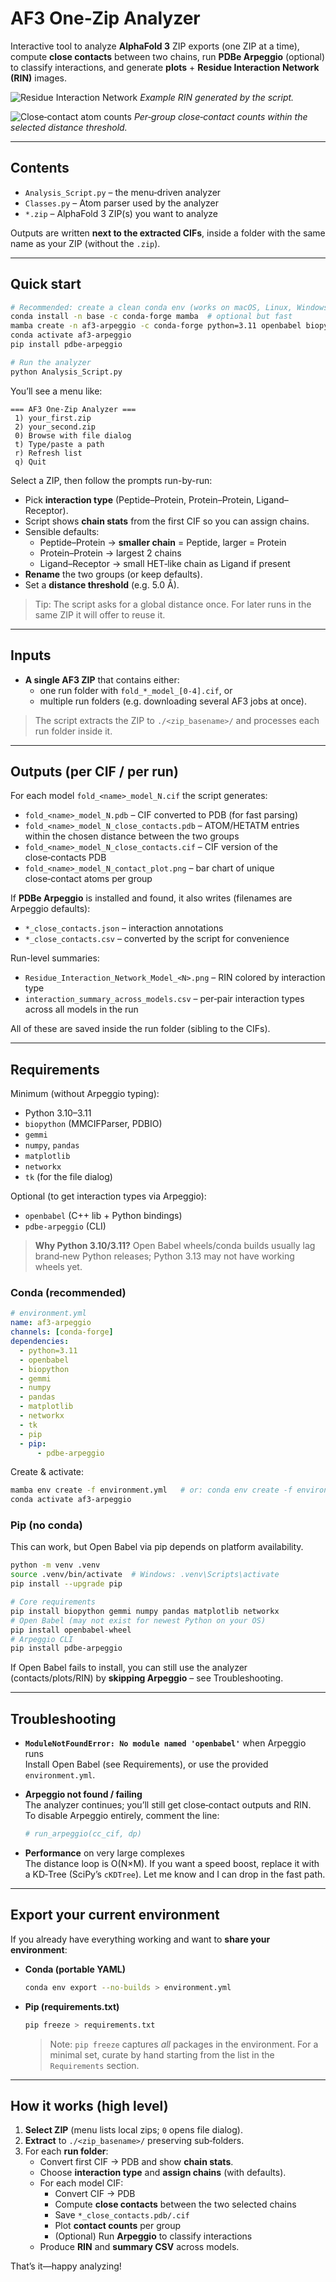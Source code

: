 
# AF3 One‑Zip Analyzer

Interactive tool to analyze **AlphaFold 3** ZIP exports (one ZIP at a time), compute **close contacts** between two chains, run **PDBe Arpeggio** (optional) to classify interactions, and generate **plots** + **Residue Interaction Network (RIN)** images.

![Residue Interaction Network](sandbox:/mnt/data/631c18cd-8d5f-47c4-bd08-7884a766f706.png)
*Example RIN generated by the script.*

![Close‑contact atom counts](sandbox:/mnt/data/27a5432b-26f7-4370-a95a-5d6054cd4c59.png)
*Per‑group close‑contact counts within the selected distance threshold.*

---

## Contents

- `Analysis_Script.py` – the menu‑driven analyzer
- `Classes.py` – Atom parser used by the analyzer
- `*.zip` – AlphaFold 3 ZIP(s) you want to analyze

Outputs are written **next to the extracted CIFs**, inside a folder with the same name as your ZIP (without the `.zip`).

---

## Quick start

```bash
# Recommended: create a clean conda env (works on macOS, Linux, Windows)
conda install -n base -c conda-forge mamba  # optional but fast
mamba create -n af3-arpeggio -c conda-forge python=3.11 openbabel biopython gemmi numpy pandas matplotlib networkx tk pip
conda activate af3-arpeggio
pip install pdbe-arpeggio

# Run the analyzer
python Analysis_Script.py
```

You’ll see a menu like:
```
=== AF3 One-Zip Analyzer ===
 1) your_first.zip
 2) your_second.zip
 0) Browse with file dialog
 t) Type/paste a path
 r) Refresh list
 q) Quit
```

Select a ZIP, then follow the prompts run-by-run:
- Pick **interaction type** (Peptide–Protein, Protein–Protein, Ligand–Receptor).
- Script shows **chain stats** from the first CIF so you can assign chains.
- Sensible defaults:
  - Peptide–Protein → **smaller chain** = Peptide, larger = Protein
  - Protein–Protein → largest 2 chains
  - Ligand–Receptor → small HET‑like chain as Ligand if present
- **Rename** the two groups (or keep defaults).
- Set a **distance threshold** (e.g. 5.0 Å).

> Tip: The script asks for a global distance once. For later runs in the same ZIP it will offer to reuse it.

---

## Inputs

- **A single AF3 ZIP** that contains either:
  - one run folder with `fold_*_model_[0-4].cif`, or
  - multiple run folders (e.g. downloading several AF3 jobs at once).

> The script extracts the ZIP to `./<zip_basename>/` and processes each run folder inside it.

---

## Outputs (per CIF / per run)

For each model `fold_<name>_model_N.cif` the script generates:

- `fold_<name>_model_N.pdb` – CIF converted to PDB (for fast parsing)
- `fold_<name>_model_N_close_contacts.pdb` – ATOM/HETATM entries within the chosen distance between the two groups
- `fold_<name>_model_N_close_contacts.cif` – CIF version of the close‑contacts PDB
- `fold_<name>_model_N_contact_plot.png` – bar chart of unique close‑contact atoms per group

If **PDBe Arpeggio** is installed and found, it also writes (filenames are Arpeggio defaults):

- `*_close_contacts.json` – interaction annotations
- `*_close_contacts.csv` – converted by the script for convenience

Run-level summaries:

- `Residue_Interaction_Network_Model_<N>.png` – RIN colored by interaction type
- `interaction_summary_across_models.csv` – per‑pair interaction types across all models in the run

All of these are saved inside the run folder (sibling to the CIFs).

---

## Requirements

Minimum (without Arpeggio typing):

- Python 3.10–3.11
- `biopython` (MMCIFParser, PDBIO)
- `gemmi`
- `numpy`, `pandas`
- `matplotlib`
- `networkx`
- `tk` (for the file dialog)

Optional (to get interaction types via Arpeggio):

- `openbabel` (C++ lib + Python bindings)
- `pdbe-arpeggio` (CLI)

> **Why Python 3.10/3.11?** Open Babel wheels/conda builds usually lag brand‑new Python releases; Python 3.13 may not have working wheels yet.

### Conda (recommended)

```yaml
# environment.yml
name: af3-arpeggio
channels: [conda-forge]
dependencies:
  - python=3.11
  - openbabel
  - biopython
  - gemmi
  - numpy
  - pandas
  - matplotlib
  - networkx
  - tk
  - pip
  - pip:
      - pdbe-arpeggio
```

Create & activate:
```bash
mamba env create -f environment.yml   # or: conda env create -f environment.yml
conda activate af3-arpeggio
```

### Pip (no conda)

This can work, but Open Babel via pip depends on platform availability.

```bash
python -m venv .venv
source .venv/bin/activate  # Windows: .venv\Scripts\activate
pip install --upgrade pip

# Core requirements
pip install biopython gemmi numpy pandas matplotlib networkx
# Open Babel (may not exist for newest Python on your OS)
pip install openbabel-wheel
# Arpeggio CLI
pip install pdbe-arpeggio
```

If Open Babel fails to install, you can still use the analyzer (contacts/plots/RIN) by **skipping Arpeggio** – see Troubleshooting.

---

## Troubleshooting

- **`ModuleNotFoundError: No module named 'openbabel'`** when Arpeggio runs  
  Install Open Babel (see Requirements), or use the provided `environment.yml`.  

- **Arpeggio not found / failing**  
  The analyzer continues; you’ll still get close‑contact outputs and RIN.  
  To disable Arpeggio entirely, comment the line:
  ```python
  # run_arpeggio(cc_cif, dp)
  ```

- **Performance** on very large complexes  
  The distance loop is O(N×M). If you want a speed boost, replace it with a KD‑Tree (SciPy’s `cKDTree`). Let me know and I can drop in the fast path.

---

## Export your current environment

If you already have everything working and want to **share your environment**:

- **Conda (portable YAML)**  
  ```bash
  conda env export --no-builds > environment.yml
  ```

- **Pip (requirements.txt)**  
  ```bash
  pip freeze > requirements.txt
  ```
  > Note: `pip freeze` captures *all* packages in the environment. For a minimal set, curate by hand starting from the list in the `Requirements` section.

---

## How it works (high level)

1. **Select ZIP** (menu lists local zips; `0` opens file dialog).  
2. **Extract** to `./<zip_basename>/` preserving sub‑folders.  
3. For each **run folder**:
   - Convert first CIF → PDB and show **chain stats**.
   - Choose **interaction type** and **assign chains** (with defaults).
   - For each model CIF:
     - Convert CIF → PDB
     - Compute **close contacts** between the two selected chains
     - Save `*_close_contacts.pdb/.cif`
     - Plot **contact counts** per group
     - (Optional) Run **Arpeggio** to classify interactions
   - Produce **RIN** and **summary CSV** across models.

That’s it—happy analyzing!
